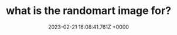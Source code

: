 ---
title: "what is the randomart image for?"
link: "https://bytes.zone/posts/what-is-the-randomart-image-for/"
date: "2023-02-21 16:08:41.761Z +0000"
description: 
category: "articles"
---